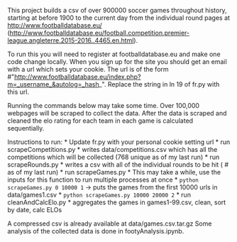 This project builds a csv of over 900000 soccer games throughout history, starting at before 1900 to the current day from the individual round pages at http://www.footballdatabase.eu/ (http://www.footballdatabase.eu/football.competition.premier-league.angleterre.2015-2016..4465.en.html).

To run this you will need to register at footballdatabase.eu and make one code change locally. When you sign up for the site you should get an email with a url which sets your cookie.
The url is of the form #"http://www.footballdatabase.eu/index.php?m=_username_&autolog=_hash_".   Replace the string in ln 19 of fr.py with this url.

Running the commands below may take some time. Over 100,000 webpages will be scraped to collect the data. After the data is scraped and cleaned the elo rating for each team in each game is calculated sequentially.

Instructions to run:
	* Update fr.py with your personal cookie setting url
	* run scrapeCompetitions.py
		* writes data/competitions.csv which has all the competitions which will be collected (768 unique as of my last run)
	* run scrapeRounds.py
		* writes a csv with all of the individual rounds to be hit ( # as of my last run)
	* run scrapeGames.py
		* This may take a while, use the inputs for this function to run multiple processes at once 
			* ```python scrapeGames.py 0 10000 1``` -> puts the games from the first 10000 urls in data/games1.csv
			* ```python scrapeGames.py 10000 20000 2```
	* run cleanAndCalcElo.py
		* aggregates the games in games1-99.csv, clean, sort by date, calc ELOs


A compressed csv is already available at data/games.csv.tar.gz
Some analysis of the collected data is done in footyAnalysis.ipynb.